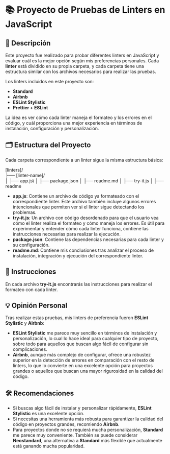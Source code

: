 # 📚 Proyecto de Pruebas de Linters en JavaScript

## 🚀 Descripción

Este proyecto fue realizado para probar diferentes linters en JavaScript y evaluar cuál es la mejor opción según mis preferencias personales. Cada **linter** está dividido en su propia carpeta, y cada carpeta tiene una estructura similar con los archivos necesarios para realizar las pruebas.

Los linters incluidos en este proyecto son:

- **Standard**
- **Airbnb**
- **ESLint Stylistic**
- **Prettier + ESLint**

La idea es ver cómo cada linter maneja el formateo y los errores en el código, y cuál proporciona una mejor experiencia en términos de instalación, configuración y personalización.

## 🗂 Estructura del Proyecto

Cada carpeta correspondiente a un linter sigue la misma estructura básica:

[linters]/\
 ├── [linter-name]/\
 │   ├── app.js\\
 │   ├── package.json
 │   ├── readme.md
 │   ├── try-it.js
 │   ├── readme


- **app.js**: Contiene un archivo de código ya formateado con el correspondiente linter. Este archivo también incluye algunos errores intencionales que permiten ver si el linter sigue detectando los problemas.
- **try-it.js**: Un archivo con código desordenado para que el usuario vea cómo el linter realiza el formateo y cómo maneja los errores. Es útil para experimentar y entender cómo cada linter funciona, contiene las instrucciones necesarias para realizar la ejecución.
- **package.json**: Contiene las dependencias necesarias para cada linter y su configuración.
- **readme.md**: Contiene mis conclusiones tras analizar el proceso de instalación, integración y ejecución del correspondiente linter.

## 📝 Instrucciones

En cada archivo **try-it.js** encontrarás las instrucciones para realizar el formateo con cada linter.

## 💡 Opinión Personal

Tras realizar estas pruebas, mis linters de preferencia fueron **ESLint Stylistic** y **Airbnb**:

- **ESLint Stylistic** me parece muy sencillo en términos de instalación y personalización, lo cual lo hace ideal para cualquier tipo de proyecto, sobre todo para aquellos que buscan algo fácil de configurar sin complicaciones.
- **Airbnb**, aunque más complejo de configurar, ofrece una robustez superior en la detección de errores en comparación con el resto de linters, lo que lo convierte en una excelente opción para proyectos grandes o aquellos que buscan una mayor rigurosidad en la calidad del código.

## 🛠 Recomendaciones

- Si buscas algo fácil de instalar y personalizar rápidamente, **ESLint Stylistic** es una excelente opción.
- Si necesitas una herramienta más robusta para garantizar la calidad del código en proyectos grandes, recomiendo **Airbnb**.
- Para proyectos donde no se requierá mucha personalización, **Standard** me parece muy conveniente. También se puede considerar **Neostandard**, una alternativa a **Standard** más flexible que actualmente está ganando mucha popularidad.

